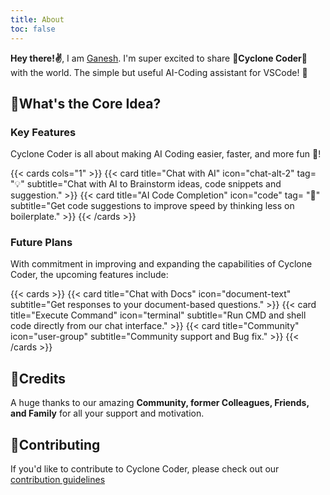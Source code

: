 ```yaml
---
title: About
toc: false
---
```


**Hey there!✌️**, I am [Ganesh](https://www.linkedin.com/in/ganesh-k-sivakumar/). I'm super excited to share **🌌Cyclone Coder🌌** with the world. The simple but useful AI-Coding assistant for VSCode! 🚀

## 🤔What's the Core Idea?

### Key Features 

Cyclone Coder is all about making AI Coding easier, faster, and more fun 🎉!

{{< cards cols="1" >}}
{{< card title="Chat with AI" icon="chat-alt-2" tag= "💡" subtitle="Chat with AI to Brainstorm ideas, code snippets and suggestion." >}}
{{< card title="AI Code Completion" icon="code" tag= "🤔" subtitle="Get code suggestions to improve speed by thinking less on boilerplate." >}}
{{< /cards >}}

### Future Plans 

With commitment in improving and expanding the capabilities of Cyclone Coder, the upcoming features include:

{{< cards >}}
{{< card title="Chat with Docs" icon="document-text" subtitle="Get responses to your document-based questions." >}}
{{< card title="Execute Command" icon="terminal" subtitle="Run CMD and shell code directly from our chat interface." >}}
{{< card title="Community" icon="user-group" subtitle="Community support and Bug fix." >}}
{{< /cards >}}

## 🤗Credits

A huge thanks to our amazing **Community, former Colleagues, Friends, and Family** for all your support and motivation.

## 🤝Contributing

If you'd like to contribute to Cyclone Coder, please check out our [contribution guidelines](/docs/contribution/)


